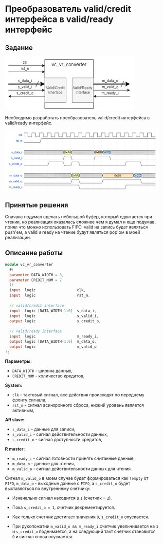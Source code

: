 # Преобразователь valid/credit интерфейса в valid/ready интерфейс

## Задание

![ Основная схема ](./img/top_scheme.png)

Необходимо разработать преобразователь valid/credit интерфейса в valid/ready интерфейс.

![ Пример временной диаграммы ](./img/wave_example.png)

## Принятые решения

Сначала подумал сделать небольшой буфер, который сдвигается при чтении, но реализация оказалась сложнее чем я думал и еще подумав, понял что можно использовать FIFO. valid на запись будет являться push'ем, а valid и ready на чтение будут являться pop'ом в моей реализации.

## Описание работы

```verilog
module vc_vr_converter
  #(
  parameter DATA_WIDTH = 8,
  parameter CREDIT_NUM = 2
  )(
  input  logic                   clk,
  input  logic                   rst_n,

  // valid/credit interface
  input  logic [DATA_WIDTH-1:0]  s_data_i,
  input  logic                   s_valid_i,
  output logic                   s_credit_o,

  // valid/ready interface
  input  logic                   m_ready_i,
  output logic [DATA_WIDTH-1:0]  m_data_o,
  output logic                   m_valid_o
);
```

**Параметры:**
- `DATA_WIDTH` - ширина данных,
- `CREDIT_NUM` - количество кредитов,

**System:**
- `clk`   - тактовый сигнал, все действия происходят по переднему фронту сигнала,
- `rst_n` - сигнал асинхронного сброса, низкий уровень является активным,

**AR slave:**
- `s_data_i`   - данные для записи,
- `s_valid_i`  - сигнал действительности данных,
- `s_credit_o` - сигнал доступности кредитов,

**R master:**
- `m_ready_i`  - сигнал готовности принять считанные данные,
- `m_data_o`   - данные для чтения,
- `m_valid_o`  - сигнал действительности данных для чтения.

Сигнал `m_valid_o` в моем случае будет формироваться как `!empty` от `FIFO`, `m_data_o` - выходные данные с `FIFO`, а `s_credit_o` будет выставляться по внутреннему счетчику:

- Изначально сигнал находится в `1` (счетчик = `2`).

- Пока `s_credit_o = 1`, счетчик декрементируется.

- Как только счетчик достигает значения `0`, `s_credit_o` опускается.

- При рукопожатии `m_valid_o && m_ready_i` счетчик увеличивается на `1` и `s_credit_o` поднимается, а на следующий такт счетчик становится `0` и сигнал снова опускается.
